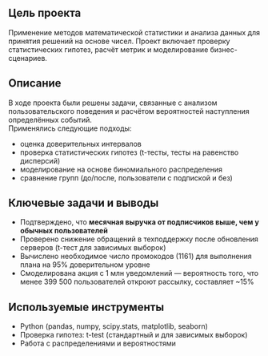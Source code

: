 ## Цель проекта
Применение методов математической статистики и анализа данных для принятия решений на основе чисел. Проект включает проверку статистических гипотез, расчёт метрик и моделирование бизнес-сценариев.

## Описание
В ходе проекта были решены задачи, связанные с анализом пользовательского поведения и расчётом вероятностей наступления определённых событий.  
Применялись следующие подходы:
- оценка доверительных интервалов
- проверка статистических гипотез (t-тесты, тесты на равенство дисперсий)
- моделирование на основе биномиального распределения
- сравнение групп (до/после, пользователи с подпиской и без)

## Ключевые задачи и выводы
-  Подтверждено, что **месячная выручка от подписчиков выше, чем у обычных пользователей**
-  Проверено снижение обращений в техподдержку после обновления серверов (t-тест для зависимых выборок)
-  Вычислено необходимое число промокодов (1161) для выполнения плана на 95% доверительном уровне
-  Смоделирована акция с 1 млн уведомлений — вероятность того, что менее 399 500 пользователей откроют рассылку, составляет ~15%

## Используемые инструменты
- Python (pandas, numpy, scipy.stats, matplotlib, seaborn)
- Проверка гипотез: t-test (стандартный и для зависимых выборок)
- Работа с распределениями и вероятностями
